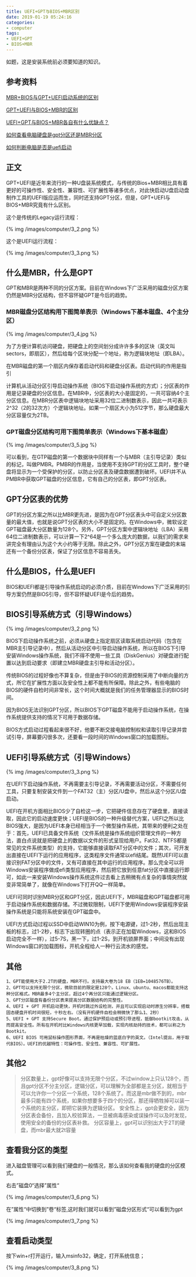 ```yaml
---
title: UEFI+GPT与BIOS+MBR区别
date: 2019-01-19 05:24:16
categories:
- computer
tags:
- UEFI+GPT
- BIOS+MBR
---
```

如题，这是安装系统前必须要知道的知识。

<!-- more -->

## 参考资料

[MBR+BIOS与GPT+UEFI启动系统的区别](https://blog.csdn.net/qq_33212020/article/details/53066434)

[GPT+UEFI与BIOS+MBR的区别](http://www.kqidong.com/bios/876.html)

[UEFI+GPT与BIOS+MBR各自有什么优缺点？](https://www.zhihu.com/question/28471913/answer/155332057)

[如何查看电脑硬盘是gpt分区还是MBR分区](https://jingyan.baidu.com/article/ad310e80a9298a1849f49e17.html)

[如何判断电脑是否是uefi启动](https://jingyan.baidu.com/article/7e440953203e022fc0e2efd0.html)

## 正文

GPT+UEFI是近年来流行的一种U盘装系统模式，与传统的Bios+MBR相比具有着更好的可操作性、安全性、兼容性、可扩展性等诸多优点，对此快启动U盘启动盘制作工具的UEFI版应运而生，同时还支持GPT分区，但是，GPT+UEFI与BIOS+MBR究竟有什么区别。

这个是传统的Legacy运行流程：

{% img /images/computer/3_2.png %}

这个是UEFI运行流程：

{% img /images/computer/3_3.png %}

## 什么是MBR，什么是GPT

GPT和MBR是两种不同的分区方案。目前在Windows下广泛采用的磁盘分区方案仍然是MBR分区结构，但不容怀疑GPT是今后的趋势。

### MBR磁盘分区结构用下图简单表示（Windows下基本磁盘、4个主分区）

{% img /images/computer/3_4.jpg %}

为了方便计算机访问硬盘，把硬盘上的空间划分成许许多多的区块（英文叫sectors，即扇区），然后给每个区块分配一个地址，称为逻辑块地址（即LBA）。 

在MBR磁盘的第一个扇区内保存着启动代码和硬盘分区表。启动代码的作用是指引

计算机从活动分区引导启动操作系统（BIOS下启动操作系统的方式）；分区表的作用是记录硬盘的分区信息。在MBR中，分区表的大小是固定的，一共可容纳4个主分区信息。在MBR分区表中逻辑块地址采用32位二进制数表示，因此一共可表示2^32（2的32次方）个逻辑块地址。如果一个扇区大小为512字节，那么硬盘最大分区容量仅为2TB。

### GPT磁盘分区结构可用下图简单表示（Windows下基本磁盘）

{% img /images/computer/3_5.jpg %}

可以看到，在GTP磁盘的第一个数据块中同样有一个与MBR（主引导记录）类似的标记，叫做PMBR。PMBR的作用是，当使用不支持GPT的分区工具时，整个硬盘将显示为一个受保护的分区，以防止分区表及硬盘数据遭到破坏。UEFI并不从PMBR中获取GPT磁盘的分区信息，它有自己的分区表，即GPT分区表。

## GPT分区表的优势

GPT的分区方案之所以比MBR更先进，是因为在GPT分区表头中可自定义分区数量的最大值，也就是说GPT分区表的大小不是固定的。在Windows中，微软设定GPT磁盘最大分区数量为128个。另外，GPT分区方案中逻辑块地址（LBA）采用64位二进制数表示，可以计算一下2^64是一个多么庞大的数据，以我们的需求来讲完全有理由认为这个大小约等于无限。除此之外，GPT分区方案在硬盘的末端还有一个备份分区表，保证了分区信息不容易丢失。

## 什么是BIOS，什么是UEFI

BIOS和UEFI都是引导操作系统启动的必须介质，目前在Windows下广泛采用的引导方案仍然是BIOS引导，但不容怀疑UEFI是今后的趋势。

## BIOS引导系统方式（引导Windows）

{% img /images/computer/3_2.png %}

BIOS下启动操作系统之前，必须从硬盘上指定扇区读取系统启动代码（包含在MBR主引导记录中），然后从活动分区中引导启动操作系统，所以在BIOS下引导安装Windows操作系统，我们不得不使用一些工具（DiskGenius）对硬盘进行配置以达到启动要求（即建立MBR硬盘主引导和活动分区）。

传统BIOS的过程好像也不算复杂，但是由于BIOS的资源控制采用了中断向量的方式，所它在扩展性方面以及安全性上都不能有所保障。除此之外，有些电脑的BIOS的硬件自检时间非常长，这个时间大概就是我们的任务管理器显示的BIOS时间。

因为BIOS无法识别GPT分区，所以BIOS下GPT磁盘不能用于启动操作系统，在操作系统提供支持的情况下可用于数据存储。

BIOS方式启动过程看起来很不好，他要不断交接电脑控制权和读取引导记录并尝试引导，屏幕要闪很多次，还要看一段时间的Windows窗口的加载图标。

## UEFI引导系统方式（引导Windows）

{% img /images/computer/3_3.png %}

在UEFI下启动操作系统，不再需要主引导记录，不再需要活动分区，不需要任何工具，只要复制安装文件到一个FAT32（主）分区/U盘中，然后从这个分区/U盘启动。

UEFI在开机方面相比BIOS少了自检这一步，它把硬件信息存在了硬盘里，直接读取，因此它的启动速度更快；UEFI是BIOS的一种升级替代方案，UEFI之所以比BIOS强大，是因为UEFI本身已经相当于一个微型操作系统，其带来的便利之处在于：首先，UEFI已具备文件系统（文件系统是操作系统组织管理文件的一种方法，直白点说就是把硬盘上的数据以文件的形式呈现给用户。Fat32、NTFS都是常见的文件系统类型）的支持，它能够直接读取FAT分区中的文件；其次，可开发出直接在UEFI下运行的应用程序，这类程序文件通常以efi结尾。既然UEFI可以直接识别FAT分区中的文件，又有可直接在其中运行的应用程序。那么完全可以将Windows安装程序做成efi类型应用程序，然后把它放到任意fat分区中直接运行即可，如此一来安装Windows操作系统这件过去看上去稍微有点复杂的事情突然就变非常简单了，就像在Windows下打开QQ一样简单。

UEFI可同时识别MBR分区和GPT分区，因此UEFI下，MBR磁盘和GPT磁盘都可用于启动操作系统和数据存储。不过微软限制，UEFI下使用Windows安装程序安装操作系统是只能将系统安装在GPT磁盘中。

UEFI方式启动过程以SSD中启动WIN10为例，按下电源键，过1-2秒，然后出现主板的标志，过1-2秒，标志下出现转圈的点（表示正在加载Windows，这和BIOS启动完全不一样），过5-7S，黑一下，过1-2S，到开机锁屏界面；中间没有出现Windows窗口的加载图标，开机全程给人一种行云流水的感觉。

## 其他

	1、GPT能使用大于2.2T的硬盘，MBR不行。支持最大卷为18 EB（1EB=1048576TB）。
	2、GPT可以支持无限个分区，微软目前的限定是128个。Linux、ubuntu、macos都能支持这种分区格式。MBR最多4个主分区，超过4个再分区只能通过逻辑分区。
	3、GPT分区磁盘有备份分区表来提高分区数据结构的完整性。
	4、UEFI + GPT 开机启动更快，开机时跳过外设检测，并且可以实现启动时原生分辨率，搭载固态硬盘开机时间很短，十秒左右。（没有开机硬件自检会稍微快了那么1、2秒）
	5、UEFI + GPT 支持Secure Boot。通过保护预启动或预引导进程，抵御bootkit攻击，从而提高安全性。所有在开机时比Windows内核更早加载，实现内核劫持的技术，都可以称之为Bootkit。
	6、UEFI BIOS 可用鼠标操作图形界面，不再是枯燥的蓝底白字的英文。（Intel提出，用于取代BIOS）。UEFI的优越特性：可操作性、安全性、兼容性、可扩展性。

## 其他2

>分区数量上，gpt好像可以支持无限个分区，不过window上只认128个，而且gpt分区不分主分区，逻辑分区，可以理解为全部都是主分区，就相当于可以允许你一个分区一个系统，128个系统了。而这是mbr做不到的，mbr最多只能有四个系统，如果你想要多于四个的分区，那还得牺牲掉可以装一个系统的主分区，即把它装换为逻辑分区。 安全性上，gpt会更安全，因为分区表会备份，且加入校验算法，一旦被病毒感染或误操作可以及时发现，使用安全的备份的分区表补救。 分区容量上，gpt可以识别出大于2T的硬盘，而mbr最大就2t容量

## 查看我分区的类型

进入磁盘管理可以看到我们硬盘的一般情况，那么该如何查看我的硬盘的分区模式。

右击”磁盘0“选择”属性“

{% img /images/computer/3_6.png %}

在”属性“中切换到”卷“标签,这时我们就可以看到”磁盘分区形式“可以看到为gpt

{% img /images/computer/3_7.png %}

## 查看启动类型

按下win+r打开运行，输入msinfo32，确定，打开系统信息；

{% img /images/computer/3_8.png %}

